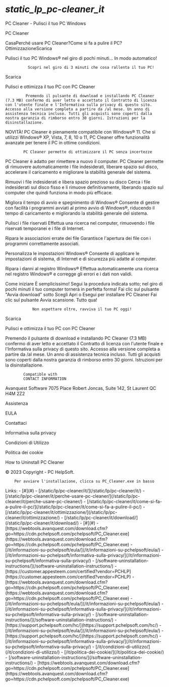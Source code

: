 # _static_lp_pc-cleaner_it_

<p>PC Cleaner - Pulisci il tuo PC Windows</p>
<p>PC Cleaner</p>
<p>CasaPerché usare PC Cleaner?Come si fa a pulire il PC?OttimizzazioneScarica </p>
<p>Pulisci il tuo PC Windows® nel giro di pochi minuti... In modo automatico!</p>
<pre><code>          Scopri nel giro di 3 minuti che cosa rallenta il tuo PC!
</code></pre>
<p>Scarica</p>
<p>Pulisci e ottimizza il tuo PC  con PC Cleaner</p>
<pre><code>         Premendo il pulsante di download e installando PC Cleaner (7.3 MB) confermo di aver letto e accettato il Contratto di licenza con l'utente finale e l'Informativa sulla privacy di questo sito. Accesso alla versione completa a partire da /al mese. Un anno di assistenza tecnica incluso. Tutti gli acquisti sono coperti dalla nostra garanzia di rimborso entro 30 giorni. Istruzioni per la disinstallazione.
</code></pre>
<p>NOVITÀ! PC Cleaner è pienamente compatibile con Windows® 11. Che si utilizzi Windows® XP, Vista, 7, 8, 10 o 11, PC Cleaner offre funzionalità avanzate per tenere il PC in ottime condizioni.</p>
<pre><code>        PC Cleaner permette di ottimizzare il PC senza incertezze
</code></pre>
<p>PC Cleaner è adatto per rimettere a nuovo il computer. PC Cleaner permette di rimuovere automaticamente i file indesiderati, liberare spazio sul disco, accelerare il caricamento e migliorare la stabilità generale del sistema.</p>
<p>Rimuovi i file indesiderati e libera spazio prezioso su disco
Cerca i file indesiderati sul disco fisso e li rimuove definitivamente, liberando spazio sul computer che quindi funziona in modo più efficace.</p>
<p>Migliora il tempo di avvio e spegnimento di Windows®
Consente di gestire con facilità i programmi avviati al primo avvio di Windows®, riducendo il tempo di caricamento e migliorando la stabilità generale del sistema.</p>
<p>Pulisci i file riservati
Effettua una ricerca nel computer, rimuovendo i file riservati temporanei e i file di Internet.</p>
<p>Ripara le associazioni errate dei file
Garantisce l'apertura dei file con i programmi correttamente associati.</p>
<p>Personalizza le impostazioni Windows®
Consente di applicare le impostazioni di sistema, di Internet e di sicurezza più adatte al computer.</p>
<p>Ripara i danni al registro Windows®
Effettua automaticamente una ricerca nel registro Windows® e corregge gli errori e i dati non validi.</p>
<p>Come iniziare
È semplicissimo! Segui la procedura indicata sotto; nel giro di pochi minuti il tuo computer tornerà in perfetta forma!
Fai clic sul pulsante "Avvia download" sotto
Scegli Apri o Esegui per installare PC Cleaner
Fai clic sul pulsante Avvia scansione. Tutto qua!</p>
<pre><code>            Non aspettare oltre, ravviva il tuo PC oggi!
</code></pre>
<p>Scarica</p>
<p>Pulisci e ottimizza il tuo PC  con PC Cleaner</p>
<p>Premendo il pulsante di download e installando PC Cleaner (7.3 MB) confermo di aver letto e accettato il Contratto di licenza con l'utente finale e l'Informativa sulla privacy di questo sito. Accesso alla versione completa a partire da /al mese. Un anno di assistenza tecnica incluso. Tutti gli acquisti sono coperti dalla nostra garanzia di rimborso entro 30 giorni. Istruzioni per la disinstallazione.</p>
<pre><code>        Compatible with
        CONTACT INFORMATION
</code></pre>
<p>Avanquest Software
7075 Place Robert Joncas, Suite 142, St Laurent QC H4M 2Z2</p>
<p>Assistenza</p>
<p>EULA</p>
<p>Contattaci</p>
<p>Informativa sulla privacy</p>
<p>Condizioni di Utilizzo</p>
<p>Politica dei cookie</p>
<p>How to Uninstall PC Cleaner</p>
<p>© 2023 Copyright - PC HelpSoft.</p>
<pre><code>    Per avviare l'installazione, clicca su PC_Cleaner.exe in basso
</code></pre>
Links:
- [#](#)
- [/static/lp/pc-cleaner/it/](/static/lp/pc-cleaner/it/)
- [/static/lp/pc-cleaner/it/perche-usare-pc-cleaner/](/static/lp/pc-cleaner/it/perche-usare-pc-cleaner/)
- [/static/lp/pc-cleaner/it/come-si-fa-a-pulire-il-pc/](/static/lp/pc-cleaner/it/come-si-fa-a-pulire-il-pc/)
- [/static/lp/pc-cleaner/it/ottimizzazione/](/static/lp/pc-cleaner/it/ottimizzazione/)
- [/static/lp/pc-cleaner/it/download/](/static/lp/pc-cleaner/it/download/)
- [#](#)
- [https://webtools.avanquest.com/download.cfm?go=https://cdn.pchelpsoft.com/pchelpsoft/PC_Cleaner.exe](https://webtools.avanquest.com/download.cfm?go=https://cdn.pchelpsoft.com/pchelpsoft/PC_Cleaner.exe)
- [/it/informazioni-su-pchelpsoft/eula/](/it/informazioni-su-pchelpsoft/eula/)
- [/it/informazioni-su-pchelpsoft/informativa-sulla-privacy/](/it/informazioni-su-pchelpsoft/informativa-sulla-privacy/)
- [/software-uninstallation-instructions/](/software-uninstallation-instructions/)
- [https://customer.appesteem.com/certified?vendor=PCHLP](https://customer.appesteem.com/certified?vendor=PCHLP)
- [https://webtools.avanquest.com/download.cfm?go=https://cdn.pchelpsoft.com/pchelpsoft/PC_Cleaner.exe](https://webtools.avanquest.com/download.cfm?go=https://cdn.pchelpsoft.com/pchelpsoft/PC_Cleaner.exe)
- [/it/informazioni-su-pchelpsoft/eula/](/it/informazioni-su-pchelpsoft/eula/)
- [/it/informazioni-su-pchelpsoft/informativa-sulla-privacy/](/it/informazioni-su-pchelpsoft/informativa-sulla-privacy/)
- [/software-uninstallation-instructions/](/software-uninstallation-instructions/)
- [https://support.pchelpsoft.com/hc/](https://support.pchelpsoft.com/hc/)
- [/it/informazioni-su-pchelpsoft/eula/](/it/informazioni-su-pchelpsoft/eula/)
- [https://support.pchelpsoft.com/hc/](https://support.pchelpsoft.com/hc/)
- [/it/informazioni-su-pchelpsoft/informativa-sulla-privacy/](/it/informazioni-su-pchelpsoft/informativa-sulla-privacy/)
- [/it/condizioni-di-utilizzo/](/it/condizioni-di-utilizzo/)
- [/it/politica-dei-cookie/](/it/politica-dei-cookie/)
- [/software-uninstallation-instructions/](/software-uninstallation-instructions/)
- [https://webtools.avanquest.com/download.cfm?go=https://cdn.pchelpsoft.com/pchelpsoft/PC_Cleaner.exe](https://webtools.avanquest.com/download.cfm?go=https://cdn.pchelpsoft.com/pchelpsoft/PC_Cleaner.exe)